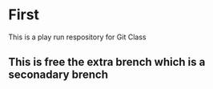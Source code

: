 # First
This is a play run respository for Git Class

## This is free the extra brench which is a seconadary brench
